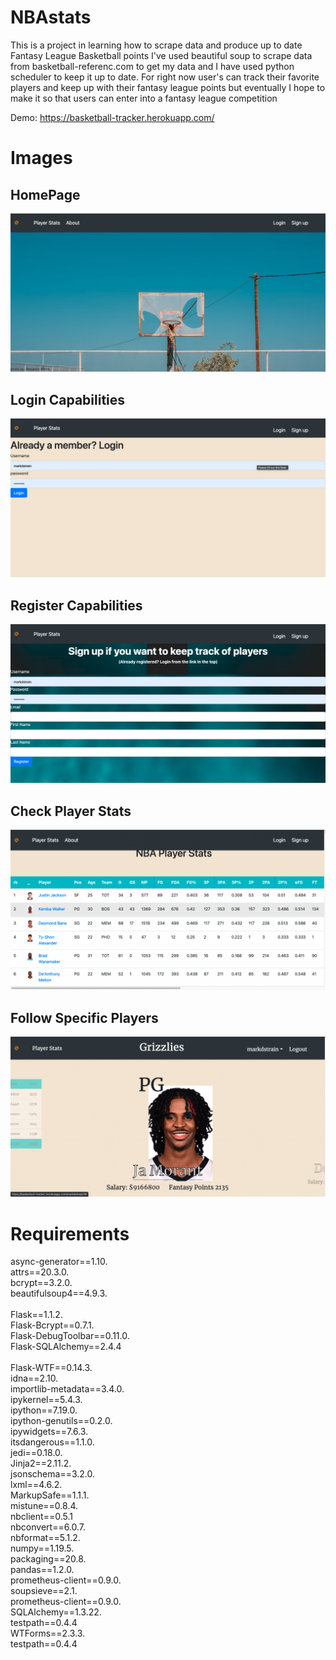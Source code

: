 # NBAstats
This is a project in learning how to scrape data and produce up to date Fantasy League Basketball points
I've used beautiful soup to scrape data from basketball-referenc.com to get my data and I have used python scheduler to keep it up to date.
For right now user's can track their favorite players and keep up with their fantasy league points but eventually I hope to make it so that
users can enter into a fantasy league competition 

Demo: https://basketball-tracker.herokuapp.com/

# Images
## HomePage
![Image of Home]( ./static/images/Home.png)
## Login Capabilities
![Image of Login]( ./static/images/Login.png)
## Register Capabilities
![Image of Register]( ./static/images/Register.png)
## Check Player Stats
![Image of Stats]( ./static/images/Stats.png)
## Follow Specific Players
![Image of Players]( ./static/images/Players.png)
# Requirements

async-generator==1.10. <br/>
attrs==20.3.0.  <br/>
bcrypt==3.2.0.  <br/>
beautifulsoup4==4.9.3. <br/>      
Flask==1.1.2. <br/>
Flask-Bcrypt==0.7.1. <br/>
Flask-DebugToolbar==0.11.0.  <br/>
Flask-SQLAlchemy==2.4.4  <br/>  
Flask-WTF==0.14.3.  <br/>
idna==2.10.  <br/>
importlib-metadata==3.4.0.  <br/>
ipykernel==5.4.3.  <br/>
ipython==7.19.0.  <br/>
ipython-genutils==0.2.0.  <br/>
ipywidgets==7.6.3.  <br/>
itsdangerous==1.1.0.  <br/>
jedi==0.18.0.  <br/>
Jinja2==2.11.2.  <br/>
jsonschema==3.2.0.  <br/>
lxml==4.6.2.  <br/>
MarkupSafe==1.1.1.  <br/>
mistune==0.8.4.  <br/>
nbclient==0.5.1   <br/>
nbconvert==6.0.7.  <br/>
nbformat==5.1.2.  <br/>
numpy==1.19.5.  <br/>
packaging==20.8.  <br/>
pandas==1.2.0.  <br/>
prometheus-client==0.9.0.  <br/>
soupsieve==2.1.  <br/>
prometheus-client==0.9.0.  <br/>
SQLAlchemy==1.3.22.  <br/>
testpath==0.4.4 <br/>
WTForms==2.3.3.  <br/>
testpath==0.4.4 <br/>
